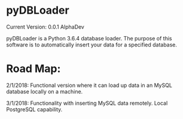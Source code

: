 # pyDBLoader
Current Version: 0.0.1 AlphaDev

pyDBLoader is a Python 3.6.4 database loader. The purpose of this software is to
automatically insert your data for a specified database.

# Road Map:
2/1/2018: Functional version where it can load up data in an MySQL database
locally on a machine.

3/1/2018: Functionality with inserting MySQL data remotely. Local PostgreSQL capability.
